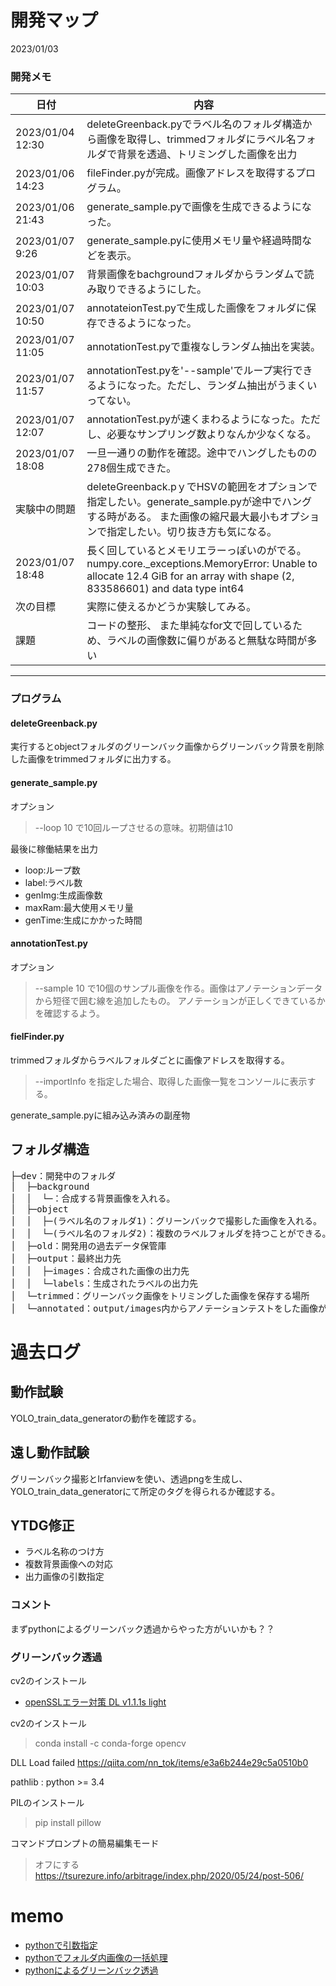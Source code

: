 # 開発マップ

2023/01/03

### 開発メモ
| 日付 | 内容 |
----|----
| 2023/01/04 12:30 | deleteGreenback.pyでラベル名のフォルダ構造から画像を取得し、trimmedフォルダにラベル名フォルダで背景を透過、トリミングした画像を出力 |
| 2023/01/06 14:23 | fileFinder.pyが完成。画像アドレスを取得するプログラム。 |
| 2023/01/06 21:43 | generate_sample.pyで画像を生成できるようになった。 |
| 2023/01/07 9:26 | generate_sample.pyに使用メモリ量や経過時間などを表示。 |
| 2023/01/07 10:03 | 背景画像をbachgroundフォルダからランダムで読み取りできるようにした。 |
| 2023/01/07 10:50 | annotateionTest.pyで生成した画像をフォルダに保存できるようになった。 |
| 2023/01/07 11:05 | annotationTest.pyで重複なしランダム抽出を実装。 |
| 2023/01/07 11:57 | annotationTest.pyを'--sample'でループ実行できるようになった。ただし、ランダム抽出がうまくいってない。|
| 2023/01/07 12:07 | annotationTest.pyが速くまわるようになった。ただし、必要なサンプリング数よりなんか少なくなる。 |
| 2023/01/07 18:08 | 一旦一通りの動作を確認。途中でハングしたものの278個生成できた。 |
| 実験中の問題 | deleteGreenback.pｙでHSVの範囲をオプションで指定したい。generate_sample.pyが途中でハングする時がある。 また画像の縮尺最大最小もオプションで指定したい。切り抜き方も気になる。|
| 2023/01/07 18:48 | 長く回しているとメモリエラーっぽいのがでる。numpy.core._exceptions.MemoryError: Unable to allocate 12.4 GiB for an array with shape (2, 833586601) and data type int64 |
| 次の目標 | 実際に使えるかどうか実験してみる。 |
| 課題 | コードの整形、 また単純なfor文で回しているため、ラベルの画像数に偏りがあると無駄な時間が多い|

---

### プログラム

#### deleteGreenback.py
実行するとobjectフォルダのグリーンバック画像からグリーンバック背景を削除した画像をtrimmedフォルダに出力する。

#### generate_sample.py
オプション
> --loop 10
で10回ループさせるの意味。初期値は10

最後に稼働結果を出力
- loop:ループ数
- label:ラベル数
- genImg:生成画像数
- maxRam:最大使用メモリ量
- genTime:生成にかかった時間

#### annotationTest.py
オプション
> --sample 10
で10個のサンプル画像を作る。画像はアノテーションデータから短径で囲む線を追加したもの。
アノテーションが正しくできているかを確認するよう。


#### fielFinder.py
trimmedフォルダからラベルフォルダごとに画像アドレスを取得する。
> --importInfo
を指定した場合、取得した画像一覧をコンソールに表示する。


generate_sample.pyに組み込み済みの副産物


## フォルダ構造
<pre>
├─dev：開発中のフォルダ
│  ├─background
│  │  └─：合成する背景画像を入れる。
│  ├─object
│  │  ├─(ラベル名のフォルダ1)：グリーンバックで撮影した画像を入れる。
│  │  └─(ラベル名のフォルダ2)：複数のラベルフォルダを持つことができる。
│  ├─old：開発用の過去データ保管庫
│  ├─output：最終出力先
│  │  ├─images：合成された画像の出力先
│  │  └─labels：生成されたラベルの出力先
│  └─trimmed：グリーンバック画像をトリミングした画像を保存する場所
│  └─annotated：output/images内からアノテーションテストをした画像が保存される場所
</pre>


# 過去ログ
## 動作試験
YOLO_train_data_generatorの動作を確認する。

## 遠し動作試験
グリーンバック撮影とIrfanviewを使い、透過pngを生成し、YOLO_train_data_generatorにて所定のタグを得られるか確認する。

## YTDG修正
- ラベル名称のつけ方
- 複数背景画像への対応
- 出力画像の引数指定

### コメント
まずpythonによるグリーンバック透過からやった方がいいかも？？

### グリーンバック透過
cv2のインストール
- [openSSLエラー対策 DL v1.1.1s light](https://qiita.com/SatoshiGachiFujimoto/items/6362de71b8756d8341e7)

cv2のインストール
> conda install -c conda-forge opencv

DLL Load failed
https://qiita.com/nn_tok/items/e3a6b244e29c5a0510b0

pathlib : python >= 3.4

PILのインストール
> pip install pillow

コマンドプロンプトの簡易編集モード
> オフにする
> https://tsurezure.info/arbitrage/index.php/2020/05/24/post-506/


# memo
- [pythonで引数指定](https://qiita.com/stkdev/items/e262dada7b68ea91aa0c)
- [pythonでフォルダ内画像の一括処理](https://zenn.dev/k_neko3/articles/8b89b0ab1c29f8)
- [pythonによるグリーンバック透過](https://teratail.com/questions/355396?link=qa_related_sp)



